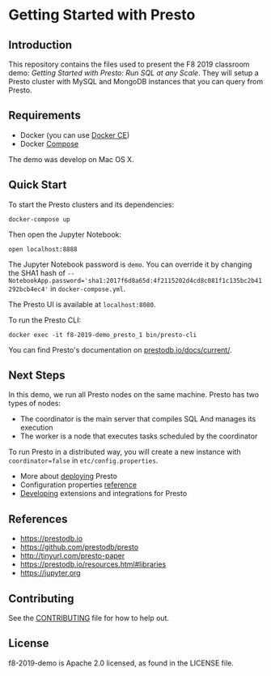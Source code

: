 # Getting Started with Presto

## Introduction

This repository contains the files used to present the F8 2019 classroom demo:
*Getting Started with Presto: Run SQL at any Scale*. They will setup a Presto cluster
with MySQL and MongoDB instances that you can query from Presto.

## Requirements

- Docker (you can use [Docker CE](https://docs.docker.com/install/))
- Docker [Compose](https://docs.docker.com/compose/install/)

The demo was develop on Mac OS X.

## Quick Start

To start the Presto clusters and its dependencies:
```
docker-compose up
```

Then open the Jupyter Notebook:

```
open localhost:8888
```

The Jupyter Notebook password is `demo`. You can override it by changing the
SHA1 hash of `--NotebookApp.password='sha1:2017f6d8a65d:4f2115202d4cd8c081f1c135bc2b41292bcb4ec4'`
in `docker-compose.yml`.

The Presto UI is available at `localhost:8080`.

To run the Presto CLI:

```
docker exec -it f8-2019-demo_presto_1 bin/presto-cli
```

You can find Presto's documentation on [prestodb.io/docs/current/](http://prestodb.github.io/docs/current/).

## Next Steps

In this demo, we run all Presto nodes on the same machine. Presto has two types of nodes:
- The coordinator is the main server that compiles SQL And manages its execution
- The worker is a node that executes tasks scheduled by the coordinator

To run Presto in a distributed way, you will create a new instance with
`coordinator=false` in `etc/config.properties`.

- More about [deploying](http://prestodb.github.io/docs/current/installation/deployment.html) Presto
- Configuration properties [reference](http://prestodb.github.io/docs/current/admin/properties.html)
- [Developing](http://prestodb.github.io/docs/current/develop.html) extensions and integrations for Presto

## References

- https://prestodb.io
- https://github.com/prestodb/presto
- http://tinyurl.com/presto-paper
- https://prestodb.io/resources.html#libraries
- https://jupyter.org

## Contributing

See the [CONTRIBUTING](CONTRIBUTING.md) file for how to help out.

## License

f8-2019-demo is Apache 2.0 licensed, as found in the LICENSE file.
